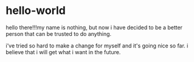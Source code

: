 # hello-world

hello there!!!my name is nothing, but now i have decided to be a better person that can be trusted to do anything.

i've tried so hard to make a change for myself and it's going nice so far. i believe that i will get what i want in the future.
